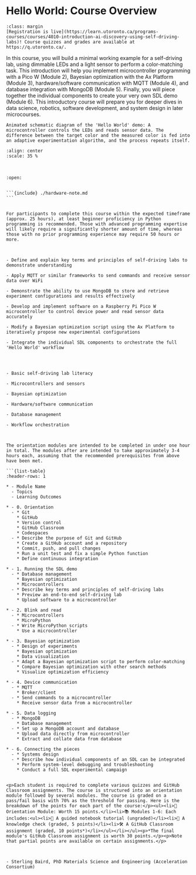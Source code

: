 

<!--- WARNING: THIS IS AN AUTO-GENERATED FILE. DO NOT EDIT DIRECTLY. Instead,
edit in docs/course-data.yaml and run the `scripts/generate_overviews.py` file
or modify src/ac_microcourses/overview.jinja.md. --->

# Hello World: Course Overview


```{note}
:class: margin
[Registration is live](https://learn.utoronto.ca/programs-courses/courses/4010-introduction-ai-discovery-using-self-driving-labs)! Course quizzes and grades are available at https://q.utoronto.ca/.
```


In this course, you will build a minimal working example for a self-driving lab, using dimmable LEDs and a light sensor to perform a color-matching task. This introduction will help you implement microcontroller programming with a Pico W (Module 2), Bayesian optimization with the Ax Platform (Module 3), hardware/software communication with MQTT (Module 4), and database integration with MongoDB (Module 5). Finally, you will piece together the individual components to create your very own SDL demo (Module 6). This introductory course will prepare you for deeper dives in data science, robotics, software development, and system design in later microcourses.


```{margin}
Animated schematic diagram of the 'Hello World' demo: A microcontroller controls the LEDs and reads sensor data. The difference between the target color and the measured color is fed into an adaptive experimentation algorithm, and the process repeats itself.
```


```{image} ./images/clslab-light.gif
:align: center
:scale: 35 %
```
<br>



````{dropdown} 🔑 Prerequisites
:open:


```{include} ./hardware-note.md
```


For participants to complete this course within the expected timeframe (approx. 25 hours), at least beginner proficiency in Python programming is recommended. Those with advanced programming expertise will likely require a significantly shorter amount of time, whereas those with no prior programming experience may require 50 hours or more.

````

```{dropdown} 🎯 Learning Outcomes


- Define and explain key terms and principles of self-driving labs to demonstrate understanding

- Apply MQTT or similar frameworks to send commands and receive sensor data over WiFi

- Demonstrate the ability to use MongoDB to store and retrieve experiment configurations and results effectively

- Develop and implement software on a Raspberry Pi Pico W microcontroller to control device power and read sensor data accurately

- Modify a Bayesian optimization script using the Ax Platform to iteratively propose new experimental configurations

- Integrate the individual SDL components to orchestrate the full 'Hello World' workflow


```

```{dropdown} 🛠️ Competencies/Skills


- Basic self-driving lab literacy

- Microcontrollers and sensors

- Bayesian optimization

- Hardware/software communication

- Database management

- Workflow orchestration


```

```{dropdown} 🧩 Modules

The orientation modules are intended to be completed in under one hour in total. The modules after are intended to take approximately 3-4 hours each, assuming that the recommended prerequisites from above have been met.

```{list-table}
:header-rows: 1

* - Module Name
  - Topics
  - Learning Outcomes

* - 0. Orientation
  - * Git
    * GitHub
    * Version control
    * GitHub Classroom
    * Codespaces
  - * Describe the purpose of Git and GitHub
    * Create a GitHub account and a repository
    * Commit, push, and pull changes
    * Run a unit test and fix a simple Python function
    * Define continuous integration

* - 1. Running the SDL demo
  - * Database management
    * Bayesian optimization
    * Microcontrollers
  - * Describe key terms and principles of self-driving labs
    * Preview an end-to-end self-driving lab
    * Upload software to a microcontroller

* - 2. Blink and read
  - * Microcontrollers
    * MicroPython
  - * Write MicroPython scripts
    * Use a microcontroller

* - 3. Bayesian optimization
  - * Design of experiments
    * Bayesian optimization
    * Data visualization
  - * Adapt a Bayesian optimization script to perform color-matching
    * Compare Bayesian optimization with other search methods
    * Visualize optimization efficiency

* - 4. Device communication
  - * MQTT
    * Broker/client
  - * Send commands to a microcontroller
    * Receive sensor data from a microcontroller

* - 5. Data logging
  - * MongoDB
    * Database management
  - * Set up a MongoDB account and database
    * Upload data directly from microcontroller
    * Extract and collate data from database

* - 6. Connecting the pieces
  - * Systems design
  - * Describe how individual components of an SDL can be integrated
    * Perform system-level debugging and troubleshooting
    * Conduct a full SDL experimental campaign

```

```{dropdown} ⚖️ Course Assessments and Grading Schema

<p>Each student is required to complete various quizzes and GitHub Classroom assignments. The course is structured into an orientation module followed by several modules. The course is graded on a pass/fail basis with 70% as the threshold for passing. Here is the breakdown of the points for each part of the course:</p><ul><li>🧭 Orientation Module: Worth 15 points.</li><li>📚 Modules 1-6: Each includes:<ul><li>🧭 A guided notebook tutorial (ungraded)</li><li>📓 A knowledge check (graded, 5 points)</li><li>🛠️ A GitHub Classroom assignment (graded, 10 points*)</li></ul></li></ul><p>*The final module's GitHub Classroom assignment is worth 30 points.</p><p>Note that partial points are available on certain assignments.</p>

```

```{dropdown} 👤 Course developer(s)


- Sterling Baird, PhD Materials Science and Engineering (Acceleration Consortium)


```
